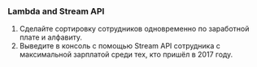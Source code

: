 ### Lambda and Stream API  

1. Сделайте сортировку сотрудников одновременно по заработной плате и алфавиту.  
2. Выведите в консоль с помощью Stream API сотрудника с максимальной зарплатой среди тех, кто пришёл в 2017 году.